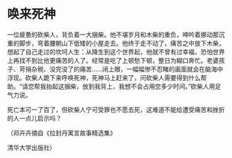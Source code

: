# 唤来死神

一位疲惫的砍柴人，背负着一大捆柴。他不堪岁月和木柴的重负，呻吟着挪动那沉重的脚步，弯着腰朝山下低矮的小屋走去。他终于走不动了，痛苦之中放下木柴，想起了自己走过的坎坷人生：从降生到这个世界起，他就不曾有过幸福，恐怕世界上再找不到比他更痛苦的人了。经常是吃了上顿愁下顿，整日为糊口奔忙。老婆孩子、苛捐杂税、没完没了的痛苦……闭上眼，一幅幅惨不忍睹的画面就会在脑海中浮现。砍柴人跪下来呼唤死神，死神马上赶来了，问砍柴人需要得到什么帮助。“请您帮我抬起这捆柴，放到我背上，我想不会占用您多少时间。”砍柴人用足气力说。

死亡本可一了百了，但砍柴人宁可受罪也不愿去死，这难道不能给遭受痛苦和挫折的人一点儿启示吗？

（邓卉卉摘自《拉封丹寓言故事精选集》

清华大学出版社）